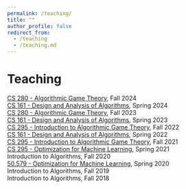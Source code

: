```yaml
---
permalink: /teaching/
title: ""
author_profile: false
redirect_from: 
  - /teaching
  - /teaching.md
---
```

Teaching
======
[CS 280 - Algorithmic Game Theory](https://panageas.github.io/agt2024.html), Fall 2024 <br/>
[CS 161 - Design and Analysis of Algorithms](https://panageas.github.io/algo2024), Spring 2024 <br/>
[CS 280 - Algorithmic Game Theory](https://panageas.github.io/agt2023), Fall 2023 <br/>
[CS 161 - Design and Analysis of Algorithms](https://panageas.github.io/algo2023), Spring 2023 <br/>
[CS 295 - Introduction to Algorithmic Game Theory](https://panageas.github.io/agt2022), Fall 2022 <br/>
[CS 161 - Design and Analysis of Algorithms](https://panageas.github.io/algo2022), Spring 2022 <br/>
[CS 295 - Introduction to Algorithmic Game Theory](https://panageas.github.io/agt2021), Fall 2021 <br/>
[CS 295 - Optimization for Machine Learning](https://panageas.github.io/optml2021), Spring 2021 <br/>
Introduction to Algorithms, Fall 2020 <br/>
[50.579 - Optimization for Machine Learning](https://panageas.github.io/optimizationforML), Spring 2020 <br/>
Introduction to Algorithms, Fall 2019 <br/>
Introduction to Algorithms, Fall 2018 <br/>

